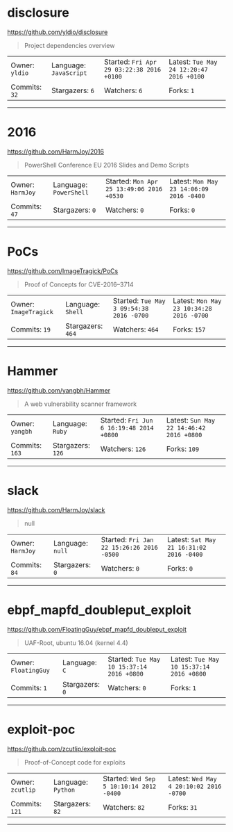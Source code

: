 # disclosure

https://github.com/yldio/disclosure
<blockquote>
Project dependencies overview
</blockquote>

<table>
<tr><td>Owner: <code>yldio</code></td>
    <td>Language: <code>JavaScript</code></td>
    <td>Started: <code>Fri Apr 29 03:22:38 2016 +0100</code></td>
    <td>Latest: <code>Tue May 24 12:20:47 2016 +0100</code></td></tr>
<tr><td>Commits: <code>32</code></td>
    <td>Stargazers: <code>6</code></td>
    <td>Watchers: <code>6</code></td>
    <td>Forks: <code>1</code></td></tr>
</table>

---

# 2016

https://github.com/HarmJoy/2016
<blockquote>
PowerShell Conference EU 2016 Slides and Demo Scripts
</blockquote>

<table>
<tr><td>Owner: <code>HarmJoy</code></td>
    <td>Language: <code>PowerShell</code></td>
    <td>Started: <code>Mon Apr 25 13:49:06 2016 +0530</code></td>
    <td>Latest: <code>Mon May 23 14:06:09 2016 -0400</code></td></tr>
<tr><td>Commits: <code>47</code></td>
    <td>Stargazers: <code>0</code></td>
    <td>Watchers: <code>0</code></td>
    <td>Forks: <code>0</code></td></tr>
</table>

---

# PoCs

https://github.com/ImageTragick/PoCs
<blockquote>
Proof of Concepts for CVE-2016–3714
</blockquote>

<table>
<tr><td>Owner: <code>ImageTragick</code></td>
    <td>Language: <code>Shell</code></td>
    <td>Started: <code>Tue May 3 09:54:38 2016 -0700</code></td>
    <td>Latest: <code>Mon May 23 10:34:28 2016 -0700</code></td></tr>
<tr><td>Commits: <code>19</code></td>
    <td>Stargazers: <code>464</code></td>
    <td>Watchers: <code>464</code></td>
    <td>Forks: <code>157</code></td></tr>
</table>

---

# Hammer

https://github.com/yangbh/Hammer
<blockquote>
A web vulnerability scanner framework
</blockquote>

<table>
<tr><td>Owner: <code>yangbh</code></td>
    <td>Language: <code>Ruby</code></td>
    <td>Started: <code>Fri Jun 6 16:19:48 2014 +0800</code></td>
    <td>Latest: <code>Sun May 22 14:46:42 2016 +0800</code></td></tr>
<tr><td>Commits: <code>163</code></td>
    <td>Stargazers: <code>126</code></td>
    <td>Watchers: <code>126</code></td>
    <td>Forks: <code>109</code></td></tr>
</table>

---

# slack

https://github.com/HarmJoy/slack
<blockquote>
null
</blockquote>

<table>
<tr><td>Owner: <code>HarmJoy</code></td>
    <td>Language: <code>null</code></td>
    <td>Started: <code>Fri Jan 22 15:26:26 2016 -0500</code></td>
    <td>Latest: <code>Sat May 21 16:31:02 2016 -0400</code></td></tr>
<tr><td>Commits: <code>84</code></td>
    <td>Stargazers: <code>0</code></td>
    <td>Watchers: <code>0</code></td>
    <td>Forks: <code>0</code></td></tr>
</table>

---

# ebpf_mapfd_doubleput_exploit

https://github.com/FloatingGuy/ebpf_mapfd_doubleput_exploit
<blockquote>
UAF-Root,  ubuntu 16.04 (kernel 4.4)
</blockquote>

<table>
<tr><td>Owner: <code>FloatingGuy</code></td>
    <td>Language: <code>C</code></td>
    <td>Started: <code>Tue May 10 15:37:14 2016 +0800</code></td>
    <td>Latest: <code>Tue May 10 15:37:14 2016 +0800</code></td></tr>
<tr><td>Commits: <code>1</code></td>
    <td>Stargazers: <code>0</code></td>
    <td>Watchers: <code>0</code></td>
    <td>Forks: <code>1</code></td></tr>
</table>

---

# exploit-poc

https://github.com/zcutlip/exploit-poc
<blockquote>
Proof-of-Concept code for exploits
</blockquote>

<table>
<tr><td>Owner: <code>zcutlip</code></td>
    <td>Language: <code>Python</code></td>
    <td>Started: <code>Wed Sep 5 10:10:14 2012 -0400</code></td>
    <td>Latest: <code>Wed May 4 20:10:02 2016 -0700</code></td></tr>
<tr><td>Commits: <code>121</code></td>
    <td>Stargazers: <code>82</code></td>
    <td>Watchers: <code>82</code></td>
    <td>Forks: <code>31</code></td></tr>
</table>

---

